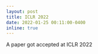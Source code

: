 ```yaml
---
layout: post
title: ICLR 2022
date: 2022-01-25 00:11:00-0400
inline: true
---
```

A paper got accepted at ICLR 2022